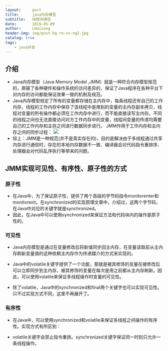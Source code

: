 ```yaml
---
layout:     post
title:      java内存模型
subtitle:   线程间通信
date:       2019-05-09
author:     LHaisong
header-img: img/post-bg-re-vs-ng2.jpg
catalog: true
tags:
    - java并发
---
```


## 介绍
- Java内存模型（Java Memory Model ,JMM）就是一种符合内存模型规范的，屏蔽了各种硬件和操作系统的访问差异的，保证了Java程序在各种平台下对内存的访问都能保证效果一致的机制及规范。
- Java内存模型规定了所有的变量都存储在主内存中，每条线程还有自己的工作内存，线程的工作内存中保存了该线程中是用到的变量的主内存副本拷贝，线程对变量的所有操作都必须在工作内存中进行，而不能直接读写主内存。不同的线程之间也无法直接访问对方工作内存中的变量，线程间变量的传递均需要自己的工作内存和主存之间进行数据同步进行。
JMM作用于工作内存和主内存之间的同步过程：
![](https://i.imgur.com/RZqZEGB.png)
- 综上：JMM是一种规范(并不是真实存在的)，目的是解决由于多线程通过共享内存进行通信时，存在的本地内存数据不一致、编译器会对代码指令重排序、处理器会对代码乱序执行等带来的问题。

## JMM实现可见性、有序性、原子性的方式
### 原子性
- 在Java中，为了保证原子性，提供了两个高级的字节码指令monitorenter和monitorexit。在synchronized的实现原理文章中，介绍过，这两个字节码，在Java中对应的关键字就是synchronized。  
- 因此，在Java中可以使用synchronized来保证方法和代码块内的操作是原子性的。  

### 可见性
- Java内存模型是通过在变量修改后将新值同步回主内存，在变量读取前从主内存刷新变量值的这种依赖主内存作为传递媒介的方式来实现的。

- Java中的volatile关键字提供了一个功能，那就是被其修饰的变量在被修改后可以立即同步到主内存，被其修饰的变量在每次是用之前都从主内存刷新。因此，可以使用volatile来保证多线程操作时变量的可见性。

- 除了volatile，Java中的synchronized和final两个关键字也可以实现可见性。只不过实现方式不同，这里不再展开了。

### 有序性
- 在Java中，可以使用synchronized和volatile来保证多线程之间操作的有序性。实现方式有所区别：

- volatile关键字会禁止指令重排。synchronized关键字保证同一时刻只允许一条线程操作。

